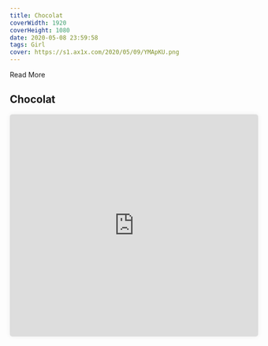 ```yaml
---
title: Chocolat
coverWidth: 1920
coverHeight: 1080
date: 2020-05-08 23:59:58
tags: Girl
cover: https://s1.ax1x.com/2020/05/09/YMApKU.png
---
```


Read More
<!-- more -->

## Chocolat

<iframe style="width:100%;height:450px;box-shadow:0px 0px 10px #eee;border-radius:5px" src="https://www.ddd.online/jq/webEdit/project/embedProject/trc3WM2C-eNn5dRyr-LMtLIThQ-tjZOpLRS" frameborder="0" allowvr allowfullscreen mozallowfullscreen="true" webkitallowfullscreen="true" onmousewheel="">
</iframe>